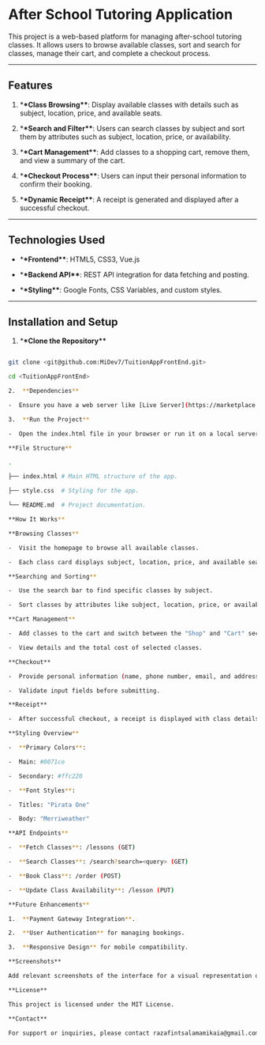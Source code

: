 # After School Tutoring Application

This project is a web-based platform for managing after-school tutoring classes. It allows users to browse available classes, sort and search for classes, manage their cart, and complete a checkout process.

---

## Features

1. \***\*Class Browsing\*\***: Display available classes with details such as subject, location, price, and available seats.

2. \***\*Search and Filter\*\***: Users can search classes by subject and sort them by attributes such as subject, location, price, or availability.

3. \***\*Cart Management\*\***: Add classes to a shopping cart, remove them, and view a summary of the cart.

4. \***\*Checkout Process\*\***: Users can input their personal information to confirm their booking.

5. \***\*Dynamic Receipt\*\***: A receipt is generated and displayed after a successful checkout.

---

## Technologies Used

- \***\*Frontend\*\***: HTML5, CSS3, Vue.js

- \***\*Backend API\*\***: REST API integration for data fetching and posting.

- \***\*Styling\*\***: Google Fonts, CSS Variables, and custom styles.

---

## Installation and Setup

1. \***\*Clone the Repository\*\***

```bash

git clone <git@github.com:MiDev7/TuitionAppFrontEnd.git>

cd <TuitionAppFrontEnd>

2.  **Dependencies**

-  Ensure you have a web server like [Live Server](https://marketplace.visualstudio.com/items?itemName=ritwickdey.LiveServer) to host the files.

3.  **Run the Project**

-  Open the index.html file in your browser or run it on a local server.

**File Structure**

.

├── index.html # Main HTML structure of the app.

├── style.css  # Styling for the app.

└── README.md  # Project documentation.

**How It Works**

**Browsing Classes**

-  Visit the homepage to browse all available classes.

-  Each class card displays subject, location, price, and available seats.

**Searching and Sorting**

-  Use the search bar to find specific classes by subject.

-  Sort classes by attributes like subject, location, price, or availability using the sidebar options.

**Cart Management**

-  Add classes to the cart and switch between the "Shop" and "Cart" sections.

-  View details and the total cost of selected classes.

**Checkout**

-  Provide personal information (name, phone number, email, and address) to complete the booking process.

-  Validate input fields before submitting.

**Receipt**

-  After successful checkout, a receipt is displayed with class details and total cost.

**Styling Overview**

-  **Primary Colors**:

-  Main: #0071ce

-  Secondary: #ffc220

-  **Font Styles**:

-  Titles: "Pirata One"

-  Body: "Merriweather"

**API Endpoints**

-  **Fetch Classes**: /lessons (GET)

-  **Search Classes**: /search?search=<query> (GET)

-  **Book Class**: /order (POST)

-  **Update Class Availability**: /lesson (PUT)

**Future Enhancements**

1.  **Payment Gateway Integration**.

2.  **User Authentication** for managing bookings.

3.  **Responsive Design** for mobile compatibility.

**Screenshots**

Add relevant screenshots of the interface for a visual representation of the app.

**License**

This project is licensed under the MIT License.

**Contact**

For support or inquiries, please contact razafintsalamamikaia@gmail.com.

```
